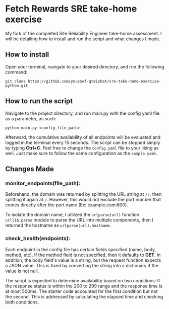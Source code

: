 # Fetch Rewards SRE take-home exercise

My fork of the completed Site Reliability Engineer take-home assessment. I will be detailing how to install and run the script and what changes I made.

## How to install

Open your terminal, navigate to your desired directory, and run the following command:

```
git clone https://github.com/youssef-qteishat/sre-take-home-exercise-python.git
```

## How to run the script

Navigate to the project directory, and run main.py with the config yaml file as a parameter, as such:

```
python main.py <config_file_path>
```

Afterward, the cumulative availability of all endpoints will be evaluated and logged in the terminal every 15 seconds. The script can be stopped simply by typing **Ctrl+C**. Feel free to change the ```config.yaml``` file to your liking as well. Just make sure to follow the same configuration as the ```sample.yaml```.

## Changes Made

### monitor_endpoints(file_path):

Beforehand, the domain was returned by splitting the URL string at ```//```, then splitting it again at ```/```. However, this would not exclude the port number that comes directly after the port name (Ex: example.com:800). 

To isolate the domain name, I utilized the ```urlparse(url)``` function ```urllib.parse``` module to parse the URL into multiple components, then I returned the hostname as ```urlparse(url).hostname```.

### check_health(endpoints):

Each endpoint in the config file has certain fields specified (name, body, method, etc). If the method field is not specified, then it defaults to **GET**. In addition, the body field's value is a string, but the request function expects a JSON value. This is fixed by converting the string into a dictionary if the value is not null.

The script is expected to determine availability based on two conditions: If the response status is within the 200 to 299 range and the response time is at most 500ms. The starter code accounted for the first condition but not the second. This is addressed by calculating the elapsed time and checking both conditions.
